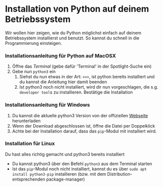# Installation von Python auf deinem Betriebssystem

Wir wollen hier zeigen, wie du Python möglichst einfach auf deinem
Betriebssystem installierst und benutzt. So kannst du schnell in die
Programmierung einsteigen.

### Installationsanleitung für Python auf MacOSX
1. Öffne das *Terminal* (gebe dafür 'Terminal' in der Spotlight-Suche ein)
2. Gebe nun ```python3``` ein
    1. Siehst du nun etwas in der Art: ```>>>```, ist python
    bereits installiert und du kannst die Anleitung hier damit beenden
    2. Ist python3 noch nicht installiert, wird dir nun vorgeschlagen,
    die s.g. ```developer tool```s zu installieren. Bestätige die Installation
    
### Installationsanleitung für Windows
1. Du kannst die aktuelle python3 Version von der offiziellen
[Webseite](https://www.python.org/downloads/) herunterladen
2. Wenn der Download abgeschlossen ist, öffne die Datei per Doppelklick
3. Achte bei der Installation darauf, dass das ```pip```-Modul mit installiert
wird.

### Installation für Linux
Du hast alles richtig gemacht und python3 bereits installiert
- Du kannst python3 über den Befehl ```python3``` aus dem Terminal starten
- Ist das ```pip```-Modul noch nicht installiert, kannst du es über
```sudo apt install python3-pip``` installieren (bzw. mit dem Distribution-
entsprechenden package-manager)